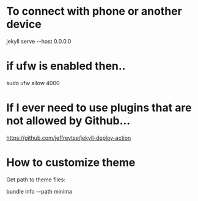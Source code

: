 # To connect with phone or another device
jekyll serve --host 0.0.0.0

# if ufw is enabled then..
sudo ufw allow 4000

# If I ever need to use plugins that are not allowed by Github...
https://github.com/jeffreytse/jekyll-deploy-action

# How to customize theme

Get path to theme files:

bundle info --path minima

